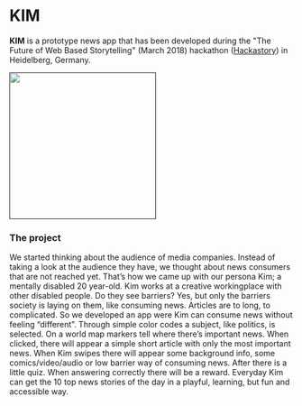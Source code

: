 # KIM

**KIM** is a prototype news app that has been developed during the "The Future of Web Based Storytelling" (March 2018) hackathon ([Hackastory](https://hackastory.com/)) in Heidelberg, Germany.

[<img src="https://user-images.githubusercontent.com/16179317/36945697-29ce7d4c-1fb2-11e8-90cc-b7143e9264bb.png" width="260"/>]()


### The project
We started thinking about the audience of media companies. Instead of taking a look at the audience they have, we thought about news consumers that are not reached yet. That’s how we came up with our persona Kim; a mentally disabled 20 year-old. Kim works at a creative workingplace with other disabled people. Do they see barriers? Yes, but only the barriers society is laying on them, like consuming news. Articles are to long, to complicated. So we developed an app were Kim can consume news without feeling “different”. Through simple color codes a subject, like politics, is selected. On a world map markers tell where there’s important news. When clicked, there will appear a simple short article with only the most important news. When Kim swipes there will appear some background info, some comics/video/audio or low barrier way of consuming news. After there is a little quiz. When answering correctly there will be a reward. Everyday Kim can get the 10 top news stories of the day in a playful, learning, but fun and accessible way.

